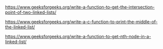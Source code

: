 https://www.geeksforgeeks.org/write-a-function-to-get-the-intersection-point-of-two-linked-lists/

https://www.geeksforgeeks.org/write-a-c-function-to-print-the-middle-of-the-linked-list/

https://www.geeksforgeeks.org/write-a-function-to-get-nth-node-in-a-linked-list/
